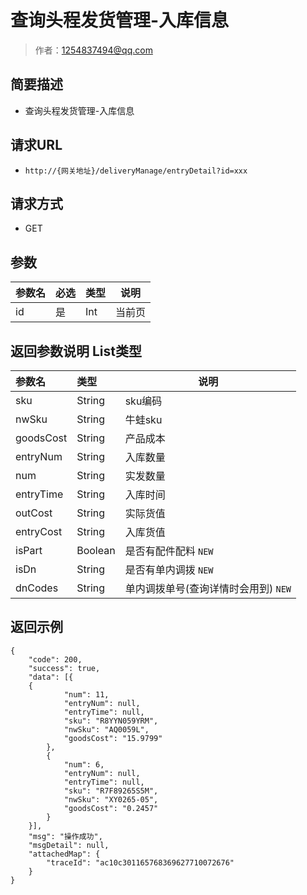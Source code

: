 # 查询头程发货管理-入库信息

> 作者：1254837494@qq.com

## 简要描述

-  查询头程发货管理-入库信息

## 请求URL
- ` http://{网关地址}/deliveryManage/entryDetail?id=xxx `
  
## 请求方式
- GET

## 参数

|参数名|必选|类型|说明|
|:----    |:---|:----- |-----   |
|id |是  |Int |当前页   |

## 返回参数说明   List类型

|参数名|类型|说明|
|:-----  |:-----|-----|
|sku |String  | sku编码|
|nwSku |String  | 牛蛙sku|
|goodsCost |String  | 产品成本|
|entryNum |String  | 入库数量|
|num |String  | 实发数量|
|entryTime |String  | 入库时间|
|outCost |String  | 实际货值 |
|entryCost |String  | 入库货值 |
|isPart |Boolean  | 是否有配件配料 `NEW` |
|isDn |String  | 是否有单内调拨 `NEW`|
|dnCodes |String  | 单内调拨单号(查询详情时会用到) `NEW`|

## 返回示例 

``` 
{
    "code": 200,
    "success": true,
    "data": [{
	{
            "num": 11,
            "entryNum": null,
            "entryTime": null,
            "sku": "R8YYN059YRM",
            "nwSku": "AQ0059L",
            "goodsCost": "15.9799"
        },
        {
            "num": 6,
            "entryNum": null,
            "entryTime": null,
            "sku": "R7F89265S5M",
            "nwSku": "XY0265-05",
            "goodsCost": "0.2457"
        }
	}],
    "msg": "操作成功",
    "msgDetail": null,
    "attachedMap": {
        "traceId": "ac10c301165768369627710072676"
    }
}
```